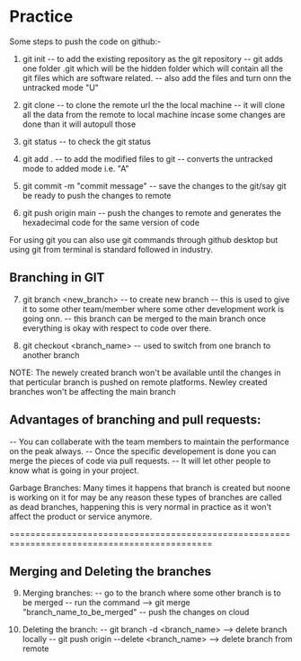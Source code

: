 # Practice

Some steps to push the code on github:- 
1. git init -- to add the existing repository as the git repository
            -- git adds one folder .git which will be the hidden folder which will contain all the git files which are software related.
            -- also add the files and turn onn the untracked mode "U"

2. git clone <HTTP URL> -- to clone the remote url the the local machine 
                        -- it will clone all the data from the remote to local machine incase some changes are done than it will autopull those 

3. git status -- to check the git status 

4. git add . -- to add the modified files to git
             -- converts the untracked mode to added mode i.e. "A"

5. git commit -m "commit message" -- save the changes to the git/say git be ready to push the changes to remote 

6. git push origin main -- push the changes to remote and generates the hexadecimal code for the same version of code 

For using git you can also use git commands through github desktop but using git from terminal is standard followed in industry.


## Branching in GIT

7. git branch <new_branch> -- to create new branch
                           --  this is used to give it to some other team/member where some other development work is going onn.
                           -- this branch can be merged to the main branch once everything is okay with respect to code over there.

8. git checkout <branch_name> -- used to switch from one branch to another branch 

NOTE: The newely created branch won't be available until the changes in that perticular branch is pushed on remote platforms.
    Newley created branches won't be affecting the main branch



## Advantages of branching and pull requests:
-- You can collaberate with the team members to maintain the performance on the peak always.
-- Once the specific developement is done you can merge the pieces of code via pull requests.
-- It will let other people to know what is going in your project.

Garbage Branches: Many times it happens that branch is created but noone is working on it for may be any reason these types of branches are called as dead branches, happening this is very normal in practice as it won't affect the product or service anymore.

=============================================================================================


## Merging and Deleting the branches 

9. Merging branches: -- go to the branch where some other branch is to be merged 
                     -- run the command --> git merge "branch_name_to_be_merged" 
                     -- push the changes on cloud 

10. Deleting the branch: -- git branch -d <branch_name> --> delete branch locally 
                         -- git push origin --delete <branch_name> --> delete branch from remote 
